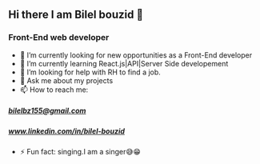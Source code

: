 ## Hi there I am Bilel bouzid 👋

### Front-End web developer


- 🔭 I’m currently looking for new opportunities as a Front-End developer
- 🌱 I’m currently learning React.js|API|Server Side developement
- 🤔 I’m looking for help with RH to find a job.
- 💬 Ask me about my projects
- 📫 How to reach me: 
##### bilelbz155@gmail.com
##### www.linkedin.com/in/bilel-bouzid
- ⚡ Fun fact: singing.I am a singer😅😁

